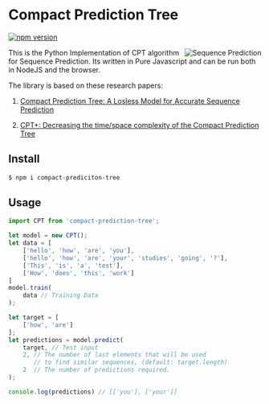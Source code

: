# Compact Prediction Tree
[![npm version](https://badge.fury.io/js/compact-prediction-tree.svg)](https://badge.fury.io/js/compact-prediction-tree)

<img src="https://github.com/ashubham/CPT/raw/master/assets/prediction.jpg" align="right" alt="Sequence Prediction" />

This is the Python Implementation of CPT algorithm for Sequence Prediction. Its written in Pure Javascript
and can be run both in NodeJS and the browser.

The library is based on these research papers:

1. [Compact Prediction Tree: A Losless Model for Accurate Sequence Prediction](http://www.philippe-fournier-viger.com/spmf/ADMA2013_Compact_Prediction_tree) 

2. [CPT+: Decreasing the time/space complexity of the Compact Prediction Tree](https://pdfs.semanticscholar.org/bd00/0fe7e222b8095c6591291cd7bef18f970ab7.pdf)

## Install

```bash
$ npm i compact-prediciton-tree
```

## Usage

```javascript
import CPT from 'compact-prediction-tree';

let model = new CPT();
let data = [
    ['hello', 'how', 'are', 'you'],
    ['hello', 'how', 'are', 'your', 'studies', 'going', '?'],
    ['This', 'is', 'a', 'test'],
    ['How', 'does', 'this', 'work']
]
model.train(
    data // Training Data
);

let target = [
    ['how', 'are']
];
let predictions = model.predict(
    target, // Test input
    2, // The number of last elements that will be used
       // to find similar sequences, (default: target.length)
    2  // The number of predictions required.
);

console.log(predictions) // [['you'], ['your']]
```
